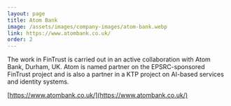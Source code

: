 ```yaml
---
layout: page
title: Atom Bank
image: /assets/images/company-images/atom-bank.webp
link: https://www.atombank.co.uk/
order: 2
---
```

The work in FinTrust is carried out in an active collaboration with Atom Bank, Durham, UK. Atom is named partner on the EPSRC-sponsored FinTrust project and is also a partner in a KTP project on AI-based services and identity systems.

[https://www.atombank.co.uk/](https://www.atombank.co.uk/)